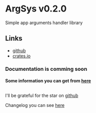 # ArgSys v0.2.0

Simple app arguments handler library

## Links
- [github](https://github.com/egevtech/argsys)
- [crates.io](https://crates.io/crates/argsys)

### Documentation is comming soon

#### Some information you can get from [here](https://docs.rs/argsys/0.2.0/argsys/)

##

I'll be grateful for the star on [github](https://github.com/egevtech/argsys) <p>
Changelog you can see [here](changelog.md)
